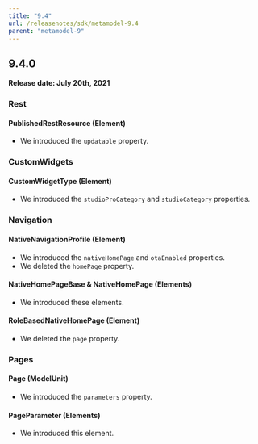 ```yaml
---
title: "9.4"
url: /releasenotes/sdk/metamodel-9.4
parent: "metamodel-9"
---
```


## 9.4.0

**Release date: July 20th, 2021**

### Rest

#### PublishedRestResource (Element)

* We introduced the `updatable` property.

### CustomWidgets

#### CustomWidgetType (Element)

* We introduced the `studioProCategory` and `studioCategory` properties.

### Navigation

#### NativeNavigationProfile (Element)

* We introduced the `nativeHomePage` and `otaEnabled` properties.
* We deleted the `homePage` property.

#### NativeHomePageBase & NativeHomePage (Elements)

* We introduced these elements.

#### RoleBasedNativeHomePage (Element)

* We deleted the `page` property.

### Pages

#### Page (ModelUnit)

* We introduced the `parameters` property.

#### PageParameter (Elements)

* We introduced this element.

